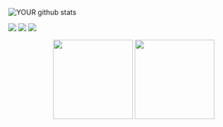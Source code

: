 
![YOUR github stats](https://github-readme-stats.vercel.app/api?username=igorgbp)

[<img src="https://img.shields.io/badge/twitter-%231DA1F2.svg?&style=for-the-badge&logo=twitter&logoColor=white" />](https://twitter.com/igorgabriel9123)  [<img src="https://img.shields.io/badge/linkedin-%230077B5.svg?&style=for-the-badge&logo=linkedin&logoColor=white" />](https://www.linkedin.com/in/igorgbp/) [<img src = "https://img.shields.io/badge/instagram-%23E4405F.svg?&style=for-the-badge&logo=instagram&logoColor=white">](https://www.instagram.com/igor.gbp/)
<div align="center" style="display: inline_block">
  <img height="160em" src="https://github-readme-stats.vercel.app/api?usernameigorgbp&show_icons=true&theme=github_dark&include_all_commits=true&count_private=true"/>
  <img height="160em" src="https://github-readme-stats.vercel.app/api/top-langs/?username=igorgbp&layout=compact&langs_count=7&theme=github_dark"/>
</div>
